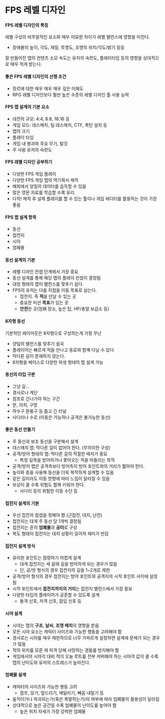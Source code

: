 # FPS 레벨 디자인

#### FPS 레벨 디자인의 특징

레벨 구성의 비주얼적인 요소와 매우 미묘한 차이가 레벨 밸런스에 영향을 미친다.

- 장애물의 높이, 각도, 재질, 투명도, 조명의 위치/각도/밝기 등등

잘 만들어진 맵의 컨텐츠 소모 속도는 유저의 숙련도, 플레이타임 등의 영향을 상대적으로 매우 적게 받는다.

#### 좋은 FPS 레벨 디자인의 선행 조건

- 장르에 대한 매우 매우 매우 깊은 이해도
- RPG 레벨 디자인보다 훨씬 높은 수준의 레벨 디자인 툴 사용 능력

#### FPS 맵 설계의 기본 요소

- 대전의 규모: 4:4, 8:8, 16:16 등
- 게임 모드: 데스매치, 팀 데스매치, CTF, 폭탄 설치 등
- 맵의 크기
- 플레이 타임
- 게임 내 병과와 주요 무기, 탈것
- 주 사용 유저의 숙련도

#### FPS 레벨 디자인 공부하기

- 다양한 FPS 게임 플레이
- 다양한 FPS 게임 맵의 역기획서 제작
- 해외에서 양질의 데이터를 습득할 수 있음
- 많은 영문 자료를 학습할 수록 유리
- 다작! 제작 후 실제 플레이를 할 수 있는 툴이나 게임 에디터를 활용하는 것이 가장 좋음

#### FPS 맵 설계 항목

- 동선
- 접전지
- 시야
- 엄폐물

#### 동선 설계의 기본

- 레벨 디자인 컨셉 단계에서 가장 중요
- 동선 설계를 통해 해당 맵의 플레이 컨셉이 결정됨
- 대칭 형태의 맵이 밸런스를 맞추기 쉽다.
- FPS의 유저는 다음 지점을 이동 목표로 삼는다.
  - 접전지. 즉 **적**을 만날 수 있는 곳
  - 중요한 미션 **목표**가 있는 꼿
  - **안전**한 곳(엄폐 장소, 높은 탑, HP/총알 보급소 등)

#### 8자형 동선

기본적인 레이아웃은 8자형으로 구성하는게 가장 무난

- 양팀의 밸런스를 맞추기 쉽곡
- 플레이어는 빠르게 적을 만나고 동료와 함꼐 다닐 수 있다.
- 막다른 길이 존재하지 않는다.
- 8자형을 베이스로 다양한 파생 형태의 맵 설계 가능

#### 동선의 타입 구분

- 그냥 길...
- 경사로나 계단
- 점프로 건너가야 하는 구간
- 문, 아치, 구멍
- 하수구 환풍구 등 좁고 긴 터널
- 사다리나 수로 (이동은 가능하나 공격은 불가능한 동선)

#### 좋은 동선 만들기

- 주 동선과 보조 동선을 구분해서 설계
- 데스매치 맵: 막다른 길이 없어야 한다. (무의미한 구성)
- 공격/방어 형태의 맵: 막다른 길의 적절한 배치가 중요
  - 특정 길목을 방어하거나 쫓아오는 적을 따돌리는 목적
- 공격/방어 맵은 공격측보다 방어측이 방어 포인트와의 거리가 짧아야 한다.
- 높이와 층을 사용해 동선을 더욱 복작하게 설계할 수 있음
- 같은 길이라도 이동 방향에 따라 느낌이 달라질 수 있음
- 보상이 클 수록 위험도 함께 키워야 한다.
  - 사다리 등의 위험한 이동 수단 등

#### 접전지 설계의 기본

- 우선 접전의 컴셉을 정해야 함 (근접전, 대치, 난전)
- 접전지는 대게 주 동선 당 1개씩 결정됨
- 접전지는 흔히 **엄폐물**과 **공터**로 구성
- 복도 형태의 접전지는 대치 상황이 길어져 재미가 반감

#### 접전지 설계 방식

- 유리한 포인트는 점령하기 어렵게 설계
  - 대게 접전지는 세 갈래 길을 방어하게 되는 경우가 많음
  - 단, 공/방 형식의 경우 접전지의 길을 1~2개로 제한
- 공격/방어 형식의 경우 접전지는 방어 포인트와 공격자의 시작 포인트 사이에 설정됨
- 시작 포인트에서 **접전지까지의 거리**는 접전지 밸런스에서 가장 중요
- 다양한 타입의 플레이어가 공존할 수 있도록 설계
  - 돌격 신호, 저격 신호, 잠입 신호 등

#### 시야 설계

- 시야는 맵의 **구조**, **날씨**, **조명 배치**의 영향을 받음
- 모든 시야 요소는 캐릭터 사이즈와 가능한 행동을 고려해야 함
- 경사로는 시야를 매우 제한하므로 너무 가파르게 설정하면 설계에 문제가 되는 경우가 많음
- 적의 위치를 모른 채 피격 당해 사망하는 경울를 방지해야 함
- 게임에서의 시야각 대비 적이 오늘 루트를 전부 커버해야 하는 시야갹 값이 클 수록 맵의 난이도와 유저의 스트레스가 높아진다.

#### 엄폐물 설계

- 캐릭터의 사이즈와 가능한 행동 고려
  - 점프, 앉기, 엎드리기, 매달리기, 빼꼼 내밀기 등
- 움직이거나 파괴되는가(혹은 폭발하는가)의 여부에 따라 엄폐물의 활용성이 달라짐
- 상대적으로 높은 공간일 수록 엄폐물의 난이도를 높어야 함
  - 높은 위치 자세가 가장 강력한 엄폐물